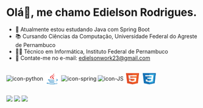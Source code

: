 <h1>Olá👋, me chamo Edielson Rodrigues.</h1>


- 🧮 Atualmente estou estudando Java com Spring Boot
- 📚 Cursando Ciências da Computação, Universidade Federal do Agreste de Pernambuco
- 👨‍🎓 Técnico em Informática, Instituto Federal de Pernambuco
- 📩 Contate-me no e-mail: edielsonwork23@gmail.com
  
<!--
<div  align="center">
  <img height="180em" src="https://github-readme-stats.vercel.app/api?username=Edielson-Rodrigues&show_icons=true&theme=dark&include_all_commits=true&count_private=true"/>
  <img height="180em" src="https://github-readme-stats.vercel.app/api/top-langs/?username=Edielson-Rodrigues&layout=compact&langs_count=7&theme=dark"/>
</div>
-->

<div style="display: inline_block"><br>
  <img align="center" alt="icon-python" height="30" width="40" src="https://cdn.jsdelivr.net/gh/devicons/devicon/icons/python/python-original.svg"/>
  <img align="center" alt="icon-java" height="30" width="40" src="https://raw.githubusercontent.com/devicons/devicon/master/icons/java/java-original.svg"/>
  <img align="center" alt="icon-spring" height="30" width="40" src="https://cdn.jsdelivr.net/gh/devicons/devicon/icons/spring/spring-original-wordmark.svg"/>
  <img align="center" alt="icon-JS" height="30" width="40" src="https://cdn.jsdelivr.net/gh/devicons/devicon/icons/javascript/javascript-plain.svg"/>
  <img align="center" alt="icon-HTML" height="30" width="40" src="https://raw.githubusercontent.com/devicons/devicon/master/icons/html5/html5-original.svg"/>
  <img align="center" alt="icon-CSS" height="30" width="40" src="https://raw.githubusercontent.com/devicons/devicon/master/icons/css3/css3-original.svg"/>
</div>

##

<div>
    <a href="https://www.instagram.com/edielson_rodrigues_s" target="_blank"><img src="https://img.shields.io/badge/-Instagram-%23E4405F?style=for-the-badge&logo=instagram&logoColor=white" target="_blank"></a>
    <a href = "mailto:edielsonwork23@gmail.com
"><img src="https://img.shields.io/badge/-Gmail-%23333?style=for-the-badge&logo=gmail&logoColor=white" target="_blank"></a>
    <a href="https://www.linkedin.com/in/edielson-rodrigues-desenvolvedor/" target="_blank"><img src="https://img.shields.io/badge/-LinkedIn-%230077B5?style=for-the-badge&logo=linkedin&logoColor=white" target="_blank"></a> 
</div>
